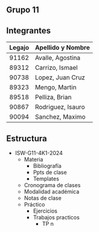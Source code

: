 ## Grupo 11

## Integrantes
| Legajo | Apellido y Nombre   |
|--------|---------------------|
| 91162  | Avalle, Agostina     |
| 89312  | Carrizo, Ismael      |
| 90738  | Lopez, Juan Cruz     |
| 89323  | Mengo, Martin        |
| 89518  | Pelliza, Brian       |
| 90867  | Rodriguez, Isauro    |
| 90094  | Sanchez, Maximo      |

## Estructura
- ISW-G11-4K1-2024
    - Materia
        - Bibliografía
        - Ppts de clase
        - Templates
    - Cronograma de clases
    - Modalidad académica
    - Notas de clase
    - Práctico
        - Ejercicios
        - Trabajos practicos
            - TP n

